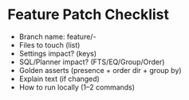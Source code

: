 # Feature Patch Checklist
- Branch name: feature/<short>-<date>
- Files to touch (list)
- Settings impact? (keys)
- SQL/Planner impact? (FTS/EQ/Group/Order)
- Golden asserts (presence + order dir + group by)
- Explain text (if changed)
- How to run locally (1–2 commands)
